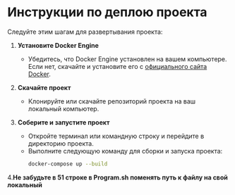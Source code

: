 # Инструкции по деплою проекта

Следуйте этим шагам для развертывания проекта:

1. **Установите Docker Engine**
   - Убедитесь, что Docker Engine установлен на вашем компьютере. Если нет, скачайте и установите его с [официального сайта Docker](https://docs.docker.com/engine/install/).

2. **Скачайте проект**
   - Клонируйте или скачайте репозиторий проекта на ваш локальный компьютер.

3. **Соберите и запустите проект**
   - Откройте терминал или командную строку и перейдите в директорию проекта.
   - Выполните следующую команду для сборки и запуска проекта:
     ```sh
     docker-compose up --build
     ```
4.**Не забудьте в 51 строке в Program.sh поменять путь к файлу на свой локальный**
 
